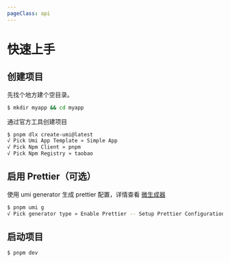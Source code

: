```yaml
---
pageClass: api
---
```


# 快速上手

## 创建项目
先找个地方建个空目录。
```bash
$ mkdir myapp && cd myapp
```
通过官方工具创建项目
```bash
$ pnpm dlx create-umi@latest
√ Pick Umi App Template » Simple App
√ Pick Npm Client » pnpm
√ Pick Npm Registry » taobao
```

## 启用 Prettier（可选）
使用 umi generator 生成 prettier 配置，详情查看 [微生成器](https://umijs.org/docs/guides/generator)
```bash
$ pnpm umi g
√ Pick generator type » Enable Prettier -- Setup Prettier Configurations
```

## 启动项目
```bash
$ pnpm dev
```